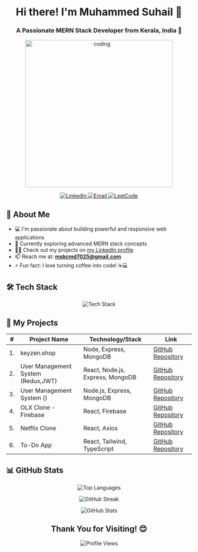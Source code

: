 

<h1 align="center">Hi there! I'm Muhammed Suhail 👋</h1>
<h3 align="center">A Passionate MERN Stack Developer from Kerala, India 🚀</h3>

<p align="center">
  <img src="https://media.tenor.com/YZPnGuPeZv8AAAAd/coding.gif" alt="coding" width="400">
</p>

<p align="center">
  <a href="https://www.linkedin.com/in/muhammed-suhail-k-343748277/" target="_blank">
    <img src="https://img.shields.io/badge/LinkedIn-Connect-blue?style=for-the-badge&logo=linkedin" alt="LinkedIn">
  </a>
  <a href="mailto:mskcmd7025@gmail.com">
    <img src="https://img.shields.io/badge/Email-Contact-red?style=for-the-badge&logo=gmail" alt="Email">
  </a>
  <a href="https://www.leetcode.com/wwwsuhail883" target="_blank">
    <img src="https://img.shields.io/badge/LeetCode-Profile-orange?style=for-the-badge&logo=leetcode" alt="LeetCode">
  </a>
</p>

## 🚀 About Me

- 💻 I'm passionate about building powerful and responsive web applications
- 🌱 Currently exploring advanced MERN stack concepts
- 👨‍💻 Check out my projects on [my LinkedIn profile](https://www.linkedin.com/in/muhammed-suhail-k-343748277/)
- 📫 Reach me at: **mskcmd7025@gmail.com**
- ⚡ Fun fact: I love turning coffee into code! ☕💻

## 🛠️ Tech Stack

<p align="center">
  <img src="https://skillicons.dev/icons?i=javascript,nodejs,mongodb,express,typescript,react,html,css,tailwind,bootstrap,git,redux,aws,docker,figma,npm,postman,firebase,mysql,jquery" alt="Tech Stack">
</p>

## 🎯 My Projects

<table align="center">
  <thead>
    <tr>
      <th>#</th>
      <th>Project Name</th>
      <th>Technology/Stack</th>
      <th>Link</th>
    </tr>
  </thead>
  <tbody>
    <tr>
      <td>1.</td>
      <td>keyzen.shop</td>
      <td>Node, Express, MongoDB</td>
      <td><a href="https://github.com/mskcmd/keyzen-shop.git" target="_blank">GitHub Repository</a></td>
    </tr>
    <tr>
      <td>2.</td>
      <td>User Management System (Redux,JWT)</td>
      <td>React, Node.js, Express, MongoDB</td>
      <td><a href="https://github.com/mskcmd/MERN_Stack_Auth" target="_blank">GitHub Repository</a></td>
    </tr>
    <tr>
      <td>3.</td>
      <td>User Management System ()</td>
      <td>Node.js, Express, MongoDB</td>
      <td><a href="https://github.com/your-repo-link-here" target="_blank">GitHub Repository</a></td>
    </tr>
    <tr>
      <td>4.</td>
      <td>OLX Clone - Firebase</td>
      <td>React, Firebase</td>
      <td><a href="https://github.com/mskcmd/olx_clone" target="_blank">GitHub Repository</a></td>
    </tr>
    <tr>
      <td>5.</td>
      <td>Netflix Clone</td>
      <td>React, Axios</td>
      <td><a href="https://github.com/mskcmd/netflix_clone" target="_blank">GitHub Repository</a></td>
    </tr>
    <tr>
      <td>6.</td>
      <td>To-Do App</td>
      <td>React, Tailwind, TypeScript</td>
      <td><a href="https://github.com/mskcmd/Todo_TypeScript" target="_blank">GitHub Repository</a></td>
    </tr>
  </tbody>
</table>


## 📊 GitHub Stats

<p align="center">
  <img src="https://github-readme-stats.vercel.app/api/top-langs?username=mskcmd&show_icons=true&locale=en&layout=compact&theme=radical&hide_border=true&bg_color=0D1117" alt="Top Languages" />
</p>

<p align="center">
  <img src="https://github-readme-streak-stats.herokuapp.com/?user=mskcmd&theme=radical&hide_border=true&stroke=0000&background=0D1117" alt="GitHub Streak" />
</p>

<p align="center">
  <img src="https://github-readme-stats.vercel.app/api?username=mskcmd&show_icons=true&count_private=true&theme=radical&hide_border=true&bg_color=0D1117" alt="GitHub Stats" />
</p>

<h2 align="center">Thank You for Visiting! 😊</h2>

<p align="center">
  <img src="https://komarev.com/ghpvc/?username=mskcmd&label=Profile%20Views&color=blueviolet&style=flat-square" alt="Profile Views">
</p>
